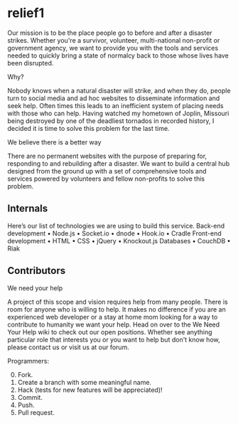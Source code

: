 # relief1
Our mission is to be the place people go to before and after a disaster strikes. Whether you're a survivor, volunteer, multi-national non-profit or government agency, we want to provide you with the tools and services needed to quickly bring a state of normalcy back to those whose lives have been disrupted.


Why?

Nobody knows when a natural disaster will strike, and when they do, people turn to social media and ad hoc websites to disseminate information and seek help. Often times this leads to an inefficient system of placing needs with those who can help. Having watched my hometown of Joplin, Missouri being destroyed by one of the deadliest tornados in recorded history, I decided it is time to solve this problem for the last time.

We believe there is a better way

There are no permanent websites with the purpose of preparing for, responding to and rebuilding after a disaster. We want to build a central hub designed from the ground up with a set of comprehensive tools and services powered by volunteers and fellow non-profits to solve this problem.

## Internals
Here’s our list of technologies we are using to build this service.
Back-end development
• Node.js
•	Socket.io
•	dnode
•	Hook.io
•	Cradle
Front-end development
•	HTML
•	CSS
•	jQuery
•	Knockout.js
Databases
•	CouchDB
•	Riak

## Contributors
We need your help

A project of this scope and vision requires help from many people. There is room for anyone who is willing to help. It makes no difference if you are an experienced web developer or a stay at home mom looking for a way to contribute to humanity we want your help. Head on over to the We Need Your Help wiki to check out our open positions. Whether see anything particular role that interests you or you want to help but don't know how, please contact us or visit us at our forum.

Programmers:

0. Fork.
1. Create a branch with some meaningful name.
2. Hack (tests for new features will be appreciated)!
3. Commit.
4. Push.
5. Pull request.
